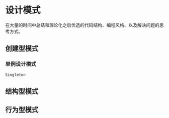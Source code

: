 # 设计模式

​	在大量的时间中总结和理论化之后优选的代码结构、编程风格、以及解决问题的思考方式。

## 创建型模式

### 单例设计模式

`Singleton`







## 结构型模式





## 行为型模式


